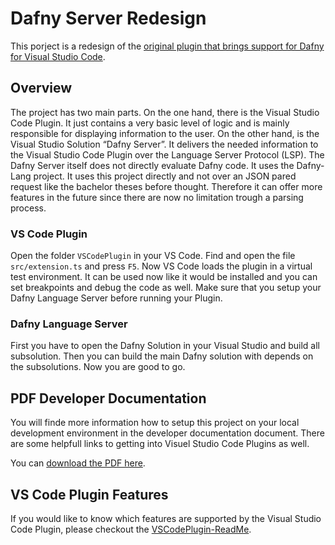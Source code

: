# Dafny Server Redesign
This porject is a redesign of the [original plugin that brings support for Dafny for Visual Studio Code](https://github.com/DafnyVSCode/Dafny-VSCode). 

## Overview
The project has two main parts. 
On the one hand, there is the Visual Studio Code Plugin. 
It just contains a very basic level of logic and is mainly responsible for displaying information to the user. 
On the other hand, is the Visual Studio Solution “Dafny Server”. 
It delivers the needed information to the Visual Studio Code Plugin over the Language Server Protocol (LSP). 
The Dafny Server itself does not directly evaluate Dafny code. It uses the Dafny-Lang project.
It uses this project directly and not over an JSON pared request like the bachelor theses before thought.
Therefore it can offer more features in the future since there are now no limitation trough a parsing process. 

### VS Code Plugin
Open the folder `VSCodePlugin` in your VS Code. Find and open the file `src/extension.ts` and press `F5`. 
Now VS Code loads the plugin in a virtual test environment. 
It can be used now like it would be installed and you can set breakpoints and debug the code as well. Make sure that you setup your Dafny Language Server before running your Plugin. 

### Dafny Language Server
First you have to open the Dafny Solution in your Visual Studio and build all subsolution. 
Then you can build the main Dafny solution with depends on the subsolutions. Now you are good to go.

## PDF Developer Documentation
You will finde more information how to setup this project on your local development environment in the developer documentation document. 
There are some helpfull links to getting into Visuel Studio Code Plugins as well. 

You can [download the PDF here](https://wuza.ch/specials/SA/Entwicklerdokumentation.pdf).

## VS Code Plugin Features
If you would like to know which features are supported by the Visual Studio Code Plugin, please checkout the [VSCodePlugin-ReadMe](./VSCodePlugin/README.md). 